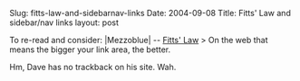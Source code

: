 Slug: fitts-law-and-sidebarnav-links
Date: 2004-09-08
Title: Fitts' Law and sidebar/nav links
layout: post

To re-read and consider: |Mezzoblue| -- <a href="http://www.mezzoblue.com/archives/2004/08/19/fitts_law/">Fitts&#39; Law</a>
&gt; On the web that means the bigger your link area, the better.

Hm, Dave has no trackback on his site. Wah.
